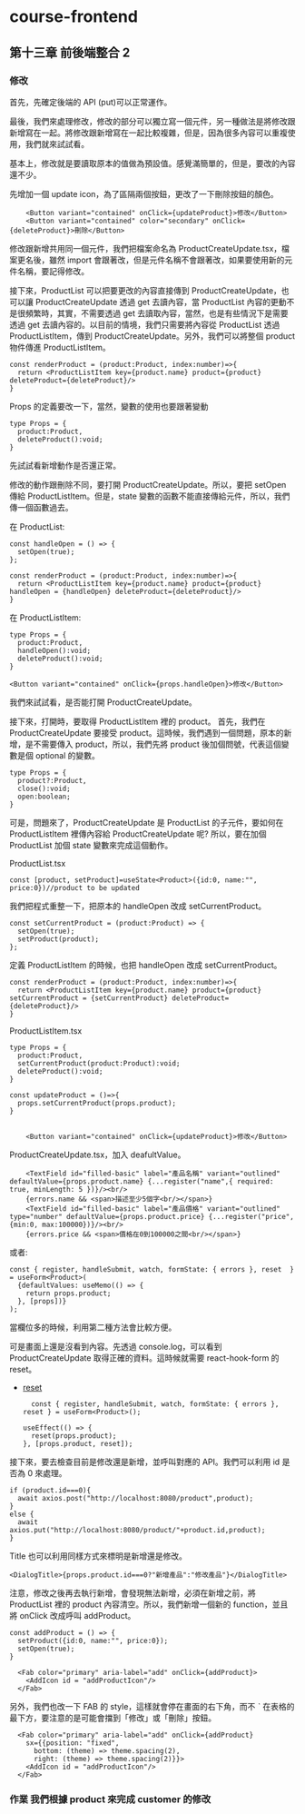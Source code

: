 # course-frontend

## 第十三章 前後端整合 2

### 修改

首先，先確定後端的 API (put)可以正常運作。

最後，我們來處理修改，修改的部分可以獨立寫一個元件，另一種做法是將修改跟新增寫在一起。將修改跟新增寫在一起比較複雜，但是，因為很多內容可以重複使用，我們就來試試看。

基本上，修改就是要讀取原本的值做為預設值。感覺滿簡單的，但是，要改的內容還不少。

先增加一個 update icon，為了區隔兩個按鈕，更改了一下刪除按鈕的顏色。

        <Button variant="contained" onClick={updateProduct}>修改</Button>
        <Button variant="contained" color="secondary" onClick={deleteProduct}>刪除</Button>

修改跟新增共用同一個元件，我們把檔案命名為 ProductCreateUpdate.tsx，檔案更名後，雖然 import 會跟著改，但是元件名稱不會跟著改，如果要使用新的元件名稱，要記得修改。

接下來，ProductList 可以把要更改的內容直接傳到 ProductCreateUpdate，也可以讓 ProductCreateUpdate 透過 get 去讀內容，當 ProductList 內容的更動不是很頻繁時，其實，不需要透過 get 去讀取內容，當然，也是有些情況下是需要透過 get 去讀內容的。以目前的情境，我們只需要將內容從 ProductList 透過 ProductListItem，傳到 ProductCreateUpdate。另外，我們可以將整個 product 物件傳進 ProductListItem。

    const renderProduct = (product:Product, index:number)=>{
      return <ProductListItem key={product.name} product={product} deleteProduct={deleteProduct}/>
    }

Props 的定義要改一下，當然，變數的使用也要跟著變動

    type Props = {
      product:Product,
      deleteProduct():void;
    }

先試試看新增動作是否還正常。

修改的動作跟刪除不同，要打開 ProductCreateUpdate。所以，要把 setOpen 傳給 ProductListItem。但是，state 變數的函數不能直接傳給元件，所以，我們傳一個函數過去。

在 ProductList:

    const handleOpen = () => {
      setOpen(true);
    };

    const renderProduct = (product:Product, index:number)=>{
      return <ProductListItem key={product.name} product={product} handleOpen = {handleOpen} deleteProduct={deleteProduct}/>
    }

在 ProductListItem:

    type Props = {
      product:Product,
      handleOpen():void;
      deleteProduct():void;
    }

    <Button variant="contained" onClick={props.handleOpen}>修改</Button>

我們來試試看，是否能打開 ProductCreateUpdate。

接下來，打開時，要取得 ProductListItem 裡的 product。
首先，我們在 ProductCreateUpdate 要接受 product。這時候，我們遇到一個問題，原本的新增，是不需要傳入 product，所以，我們先將 product 後加個問號，代表這個變數是個 optional 的變數。

    type Props = {
      product?:Product,
      close():void;
      open:boolean;
    }

可是，問題來了，ProductCreateUpdate 是 ProductList 的子元件，要如何在 ProductListItem 裡傳內容給 ProductCreateUpdate 呢? 所以，要在加個 ProductList 加個 state 變數來完成這個動作。

ProductList.tsx

    const [product, setProduct]=useState<Product>({id:0, name:"", price:0})//product to be updated

我們把程式重整一下，把原本的 handleOpen 改成 setCurrentProduct。

    const setCurrentProduct = (product:Product) => {
      setOpen(true);
      setProduct(product);
    };

定義 ProductListItem 的時候，也把 handleOpen 改成 setCurrentProduct。

    const renderProduct = (product:Product, index:number)=>{
      return <ProductListItem key={product.name} product={product} setCurrentProduct = {setCurrentProduct} deleteProduct={deleteProduct}/>
    }

ProductListItem.tsx

    type Props = {
      product:Product,
      setCurrentProduct(product:Product):void;
      deleteProduct():void;
    }

    const updateProduct = ()=>{
      props.setCurrentProduct(props.product);
    }


        <Button variant="contained" onClick={updateProduct}>修改</Button>

ProductCreateUpdate.tsx，加入 deafultValue。

        <TextField id="filled-basic" label="產品名稱" variant="outlined" defaultValue={props.product.name} {...register("name",{ required: true, minLength: 5 })}/><br/>
        {errors.name && <span>描述至少5個字<br/></span>}
        <TextField id="filled-basic" label="產品價格" variant="outlined" type="number" defaultValue={props.product.price} {...register("price",{min:0, max:100000})}/><br/>
        {errors.price && <span>價格在0到100000之間<br/></span>}

或者:

    const { register, handleSubmit, watch, formState: { errors }, reset  } = useForm<Product>(
      {defaultValues: useMemo(() => {
        return props.product;
      }, [props])}
    );

當欄位多的時候，利用第二種方法會比較方便。

可是畫面上還是沒看到內容。先透過 console.log，可以看到 ProductCreateUpdate 取得正確的資料。這時候就需要 react-hook-form 的 reset。

- [reset](https://react-hook-form.com/api/useform/reset/)

        const { register, handleSubmit, watch, formState: { errors }, reset } = useForm<Product>();

      useEffect(() => {
        reset(props.product);
      }, [props.product, reset]);

接下來，要去檢查目前是修改還是新增，並呼叫對應的 API。我們可以利用 id 是否為 0 來處理。

    if (product.id===0){
      await axios.post("http://localhost:8080/product",product);
    }
    else {
      await axios.put("http://localhost:8080/product/"+product.id,product);
    }

Title 也可以利用同樣方式來標明是新增還是修改。

    <DialogTitle>{props.product.id===0?"新增產品":"修改產品"}</DialogTitle>

注意，修改之後再去執行新增，會發現無法新增，必須在新增之前，將 ProductList 裡的 product 內容清空。所以，我們新增一個新的 function，並且將 onClick 改成呼叫 addProduct。

    const addProduct = () => {
      setProduct({id:0, name:"", price:0});
      setOpen(true);
    }

      <Fab color="primary" aria-label="add" onClick={addProduct}>
        <AddIcon id = "addProductIcon"/>
      </Fab>

另外，我們也改一下 FAB 的 style，這樣就會停在畫面的右下角，而不 ˋ 在表格的最下方，要注意的是可能會擋到「修改」或「刪除」按鈕。

      <Fab color="primary" aria-label="add" onClick={addProduct}
        sx={{position: "fixed",
          bottom: (theme) => theme.spacing(2),
          right: (theme) => theme.spacing(2)}}>
        <AddIcon id = "addProductIcon"/>
      </Fab>

### 作業 我們根據 product 來完成 customer 的修改
